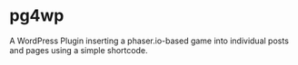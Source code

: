 # pg4wp
A WordPress Plugin inserting a phaser.io-based game into individual posts and pages using a simple shortcode.
